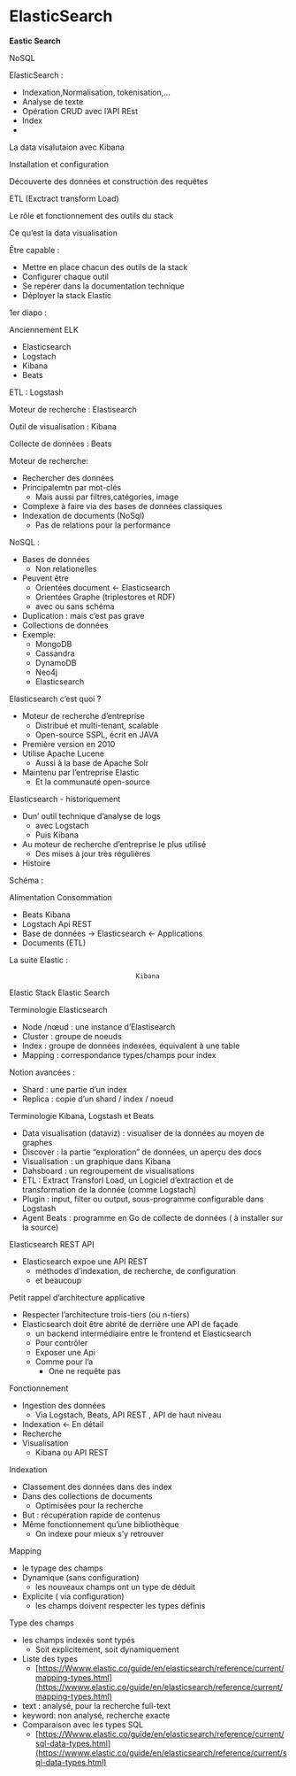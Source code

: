 # ElasticSearch

**Eastic Search**

NoSQL

ElasticSearch :

- Indexation,Normalisation, tokenisation,…
- Analyse de texte
- Opération CRUD avec l’API REst
- Index
- 

La data visalutaion avec Kibana

Installation et configuration

Découverte des données et construction des requêtes

ETL (Exctract transform Load)

Le rôle et fonctionnement des outils du stack

Ce qu’est la data visualisation

Être capable :

- Mettre en place chacun des outils de la stack
- Configurer chaque outil
- Se repérer dans la documentation technique
- Déployer la stack Elastic

1er diapo :

Anciennement ELK

- Elasticsearch
- Logstach
- Kibana
- Beats

ETL : Logstash

Moteur de recherche : Elastisearch

Outil de visualisation : Kibana

Collecte de données : Beats

Moteur de recherche:

- Rechercher des données
- Principalemtn par mot-clés
    - Mais aussi par filtres,catégories, image
- Complexe à faire via des bases de données classiques
- Indexation de documents  (NoSql)
    - Pas de relations pour la performance
    

NoSQL : 

- Bases de données
    - Non relationelles
- Peuvent être
    - Orientées document ← Elasticsearch
    - Orientées Graphe (triplestores et RDF)
    - avec ou sans schéma
- Duplication : mais c’est pas grave
- Collections de données
- Exemple:
    - MongoDB
    - Cassandra
    - DynamoDB
    - Neo4j
    - Elasticsearch

Elasticsearch c’est quoi ?

- Moteur de recherche d’entreprise
    - Distribué et multi-tenant, scalable
    - Open-source SSPL, écrit en JAVA
- Première version en 2010
- Utilise Apache Lucene
    - Aussi à la base de Apache Solr
- Maintenu par l’entreprise Elastic
    - Et la communauté open-source

Elasticsearch - historiquement

- Dun’ outil technique d’analyse de logs
    - avec Logstach
    - Puis Kibana
- Au moteur de recherche d’entreprise le plus utilisé
    - Des mises à jour très régulières
- Histoire

Schéma :

Alimentation                                                               Consommation

- Beats                                                                           Kibana
- Logstach                                                Api REST
- Base de données      →     Elasticsearch ←                  Applications
- Documents (ETL)

La suite Elastic :

                                    Kibana

Elastic Stack            Elastic Search

Terminologie Elasticsearch

- Node /nœud  : une instance d’Elastisearch
- Cluster : groupe de noeuds
- Index : groupe de données indexées, équivalent à une table
- Mapping : correspondance types/champs pour index

Notion avancées :

- Shard : une partie d’un index
- Replica : copie d’un shard / index / noeud

Terminologie Kibana, Logstash et Beats

- Data visualisation (dataviz) : visualiser de la données au moyen de graphes
- Discover : la partie “exploration” de données, un aperçu des docs
- Visualisation : un graphique dans Kibana
- Dahsboard : un regroupement de visualisations
- ETL : Extract Transforl Load, un Logiciel d’extraction et de transformation de la donnée (comme Logstach)
- Plugin : input, filter ou output, sous-programme configurable dans Logstash
- Agent Beats : programme en Go de collecte de données ( à installer sur la source)

Elasticsearch REST API

- Elasticsearch expoe une API REST
    - méthodes d’indexation, de recherche, de configuration
    - et beaucoup

Petit rappel d’architecture applicative

- Respecter l’architecture trois-tiers (ou n-tiers)
- Elasticsearch doit être abrité de derrière une API de façade
    - un backend intermédiaire entre le frontend et Elasticsearch
    - Pour contrôler
    - Exposer une Api
    - Comme pour l’a
        - One ne requête pas

Fonctionnement

- Ingestion des données
    - Via Logstach, Beats, API REST , API de haut niveau
- Indexation ← En détail
- Recherche
- Visualisation
    - Kibana ou API REST

Indexation 

- Classement des données dans des index
- Dans des collections de documents
    - Optimisées pour la recherche
- But : récupération rapide de contenus
- Même fonctionnement qu’une bibliothèque
    - On indexe pour mieux s’y retrouver

Mapping

- le typage des champs
- Dynamique (sans configuration)
    - les nouveaux champs ont un type de déduit
- Explicite ( via configuration)
    - les champs doivent respecter les types définis

Type des champs

- les champs indexés sont typés
    - Soit explicitement, soit dynamiquement
- Liste des types
    - [https://Wwww.elastic.co/guide/en/elasticsearch/reference/current/mapping-types.html](https://wwww.elastic.co/guide/en/elasticsearch/reference/current/mapping-types.html)
- text : analysé, pour la recherche full-text
- keyword: non analysé, recherche exacte
- Comparaison avec les types SQL
    - [https://Wwww.elastic.co/guide/en/elasticsearch/reference/current/sql-data-types.html](https://wwww.elastic.co/guide/en/elasticsearch/reference/current/sql-data-types.html)